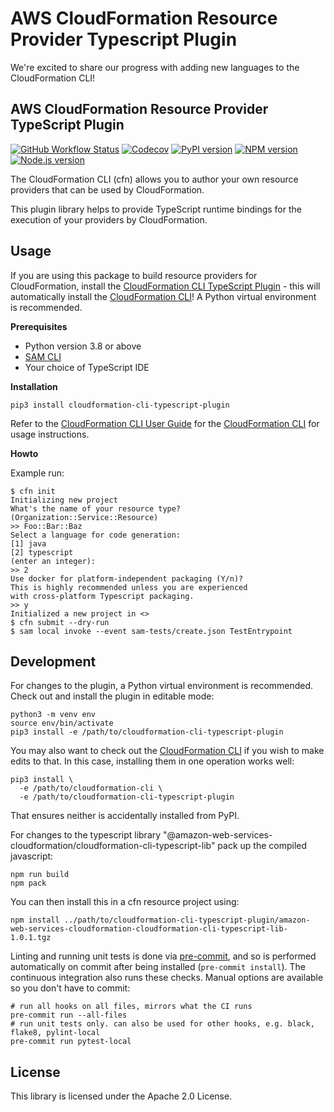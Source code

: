 # AWS CloudFormation Resource Provider Typescript Plugin

We're excited to share our progress with adding new languages to the CloudFormation CLI!

## AWS CloudFormation Resource Provider TypeScript Plugin

[![GitHub Workflow Status](https://img.shields.io/github/workflow/status/aws-cloudformation/cloudformation-cli-typescript-plugin/ci/master)](https://github.com/aws-cloudformation/cloudformation-cli-typescript-plugin/actions?query=branch%3Amaster+workflow%3Aci) [![Codecov](https://img.shields.io/codecov/c/gh/aws-cloudformation/cloudformation-cli-typescript-plugin)](https://codecov.io/gh/aws-cloudformation/cloudformation-cli-typescript-plugin) [![PyPI version](https://img.shields.io/pypi/v/cloudformation-cli-typescript-plugin)](https://pypi.org/project/cloudformation-cli-typescript-plugin) [![NPM version](https://img.shields.io/npm/v/@amazon-web-services-cloudformation/cloudformation-cli-typescript-lib)](https://www.npmjs.com/package/@amazon-web-services-cloudformation/cloudformation-cli-typescript-lib) [![Node.js version](https://img.shields.io/badge/dynamic/json?color=brightgreen&url=https://raw.githubusercontent.com/aws-cloudformation/cloudformation-cli-typescript-plugin/master/package.json&query=$.engines.node&label=nodejs)](https://nodejs.org/)

The CloudFormation CLI (cfn) allows you to author your own resource providers that can be used by CloudFormation.

This plugin library helps to provide TypeScript runtime bindings for the execution of your providers by CloudFormation.

Usage
-----

If you are using this package to build resource providers for CloudFormation, install the [CloudFormation CLI TypeScript Plugin](https://github.com/aws-cloudformation/cloudformation-cli-typescript-plugin) - this will automatically install the [CloudFormation CLI](https://github.com/aws-cloudformation/cloudformation-cli)! A Python virtual environment is recommended.

**Prerequisites**

- Python version 3.8 or above
- [SAM CLI](https://docs.aws.amazon.com/serverless-application-model/latest/developerguide/serverless-sam-cli-install.html)
- Your choice of TypeScript IDE

**Installation**


```shell
pip3 install cloudformation-cli-typescript-plugin
```

Refer to the [CloudFormation CLI User Guide](https://docs.aws.amazon.com/cloudformation-cli/latest/userguide/resource-types.html) for the [CloudFormation CLI](https://github.com/aws-cloudformation/cloudformation-cli) for usage instructions.

**Howto**

Example run:

```
$ cfn init
Initializing new project
What's the name of your resource type?
(Organization::Service::Resource)
>> Foo::Bar::Baz
Select a language for code generation:
[1] java
[2] typescript
(enter an integer):
>> 2
Use docker for platform-independent packaging (Y/n)?
This is highly recommended unless you are experienced
with cross-platform Typescript packaging.
>> y
Initialized a new project in <>
$ cfn submit --dry-run
$ sam local invoke --event sam-tests/create.json TestEntrypoint
```

Development
-----------

For changes to the plugin, a Python virtual environment is recommended. Check out and install the plugin in editable mode:

```shell
python3 -m venv env
source env/bin/activate
pip3 install -e /path/to/cloudformation-cli-typescript-plugin
```

You may also want to check out the [CloudFormation CLI](https://github.com/aws-cloudformation/cloudformation-cli) if you wish to make edits to that. In this case, installing them in one operation works well:

```shell
pip3 install \
  -e /path/to/cloudformation-cli \
  -e /path/to/cloudformation-cli-typescript-plugin
```

That ensures neither is accidentally installed from PyPI.

For changes to the typescript library "@amazon-web-services-cloudformation/cloudformation-cli-typescript-lib" pack up the compiled javascript:

```shell
npm run build
npm pack
```

You can then install this in a cfn resource project using:

```shell
npm install ../path/to/cloudformation-cli-typescript-plugin/amazon-web-services-cloudformation-cloudformation-cli-typescript-lib-1.0.1.tgz
```

Linting and running unit tests is done via [pre-commit](https://pre-commit.com/), and so is performed automatically on commit after being installed (`pre-commit install`). The continuous integration also runs these checks. Manual options are available so you don't have to commit:

```shell
# run all hooks on all files, mirrors what the CI runs
pre-commit run --all-files
# run unit tests only. can also be used for other hooks, e.g. black, flake8, pylint-local
pre-commit run pytest-local
```

License
-------

This library is licensed under the Apache 2.0 License.
